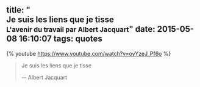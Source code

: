 title: "<div>Je suis les liens que je tisse</div><small>L'avenir du travail par Albert Jacquart</small>"
date: 2015-05-08 16:10:07
tags: quotes
---

<span></span>

<!-- more --> 



{% youtube https://www.youtube.com/watch?v=oyYzeJ_Pf6o %}

> Je suis les liens que je tisse
>
> -- Albert Jacquart


